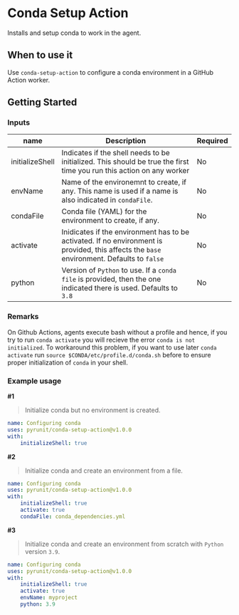 # Conda Setup Action

Installs and setup conda to work in the agent.

## When to use it

Use `conda-setup-action` to configure a conda environment in a GitHub Action worker.

## Getting Started

### Inputs

| name                       | Description | Required |
|----------------------------|-------------|----------|
| initializeShell            | Indicates if the shell needs to be initialized. This should be true the first time you run this action on any worker | No |
| envName                    | Name of the environemnt to create, if any. This name is used if a name is also indicated in `condaFile`. | No |
| condaFile                  | Conda file (YAML) for the environment to create, if any. | No |
| activate                   | Inidicates if the environment has to be activated. If no environment is provided, this affects the `base` environment. Defaults to `false` | No | 
| python                     | Version of `Python` to use. If a `conda file` is provided, then the one indicated there is used. Defaults to `3.8` | No |

### Remarks

On Github Actions, agents execute bash without a profile and hence, if you try to run `conda activate` you will recieve the error `conda is not initialized`. To workaround this problem, if you want to use later `conda activate` run `source $CONDA/etc/profile.d/conda.sh` before to ensure proper initialization of `conda` in your shell.

### Example usage

**#1**
> Initialize conda but no environment is created.

```yml
name: Configuring conda
uses: pyrunit/conda-setup-action@v1.0.0
with:
    initializeShell: true
```

**#2**
> Initialize conda and create an environment from a file.

```yml
name: Configuring conda
uses: pyrunit/conda-setup-action@v1.0.0
with:
    initializeShell: true
    activate: true
    condaFile: conda_dependencies.yml
```

**#3**
> Initialize conda and create an environment from scratch with `Python` version `3.9`.

```yml
name: Configuring conda
uses: pyrunit/conda-setup-action@v1.0.0
with:
    initializeShell: true
    activate: true
    envName: myproject
    python: 3.9
```